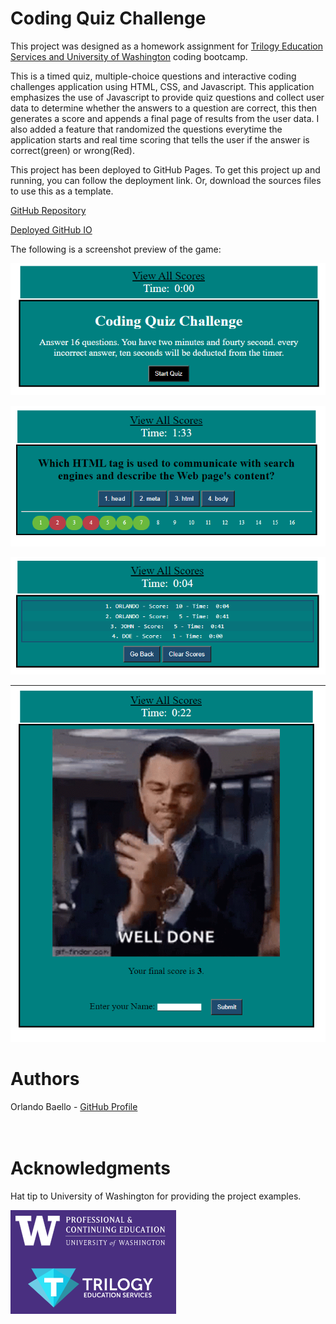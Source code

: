 # Coding Quiz Challenge

This project was designed as a homework assignment for [Trilogy Education Services and University of Washington](https://bootcamp.uw.edu/coding/) coding bootcamp.

This is a timed quiz, multiple-choice questions and interactive coding challenges application using HTML, CSS, and Javascript. This application emphasizes the use of Javascript to provide quiz questions and collect user data to determine whether the answers to a question are correct, this then generates a score and appends a final page of results from the user data. I also added a feature that randomized the questions everytime the application starts and real time scoring that tells the user if the answer is correct(green) or wrong(Red).

This project has been deployed to GitHub Pages. To get this project up and running, you can follow the deployment link. Or, download the sources files to use this as a template.

[GitHub Repository](https://github.com/baello2020/Coding_Quiz)

[Deployed GitHub IO](https://baello2020.github.io/Coding_Quiz/)



The following is a screenshot preview of the game:


![starting page](https://github.com/baello2020/Coding_Quiz/blob/main/Assets/Starting_page.PNG "starting page")

![Game on](https://github.com/baello2020/Coding_Quiz/blob/main/Assets/game_on.PNG "Game On")

![Scores](https://github.com/baello2020/Coding_Quiz/blob/main/Assets/view_score.PNG "scores")

![Decaprio Clapping](https://github.com/baello2020/Coding_Quiz/blob/main/Assets/weldone.PNG "Decaprio Clapping")

# Authors
Orlando Baello - [GitHub Profile](https://github.com/baello2020)
<br/>
<br/>
<br/>
# Acknowledgments
Hat tip to University of Washington for providing the project examples.

![UW](https://github.com/baello2020/Coding_Quiz/blob/main/Assets/UW.PNG "UW")